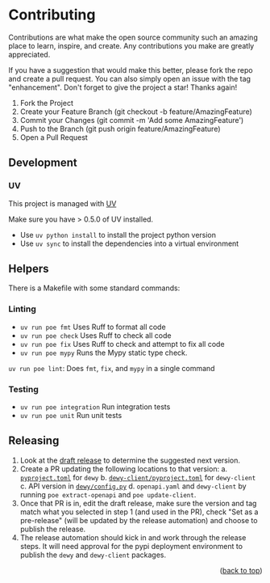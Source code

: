 # Contributing

Contributions are what make the open source community such an amazing place to learn, inspire, and create. Any contributions you make are greatly appreciated.

If you have a suggestion that would make this better, please fork the repo and create a pull request. You can also simply open an issue with the tag "enhancement". Don't forget to give the project a star! Thanks again!

1. Fork the Project
2. Create your Feature Branch (git checkout -b feature/AmazingFeature)
3. Commit your Changes (git commit -m 'Add some AmazingFeature')
4. Push to the Branch (git push origin feature/AmazingFeature)
5. Open a Pull Request

## Development

### UV

This project is managed with [UV](https://docs.astral.sh/uv/)

Make sure you have > 0.5.0 of UV installed.

* Use `uv python install` to install the project python version
* Use `uv sync` to install the dependencies into a virtual environment

## Helpers

There is a Makefile with some standard commands:

### Linting

* `uv run poe fmt` Uses Ruff to format all code
* `uv run poe check` Uses Ruff to check all code
* `uv run poe fix` Uses Ruff to check and attempt to fix all code
* `uv run poe mypy` Runs the Mypy static type check.

`uv run poe lint`: Does `fmt`, `fix`, and `mypy` in a single command

### Testing

* `uv run poe integration` Run integration tests
* `uv run poe unit` Run unit tests

## Releasing

1. Look at the [draft release](https://github.com/datastax/graph-rag/releases) to determine the suggested next version.
2. Create a PR updating the following locations to that version:
  a. [`pyproject.toml`](https://github.com/datastax/graph-rag/blob/main/pyproject.toml#L3) for `dewy`
  b. [`dewy-client/pyproject.toml`](https://github.com/datastax/graph-rag/blob/main/dewy-client/pyproject.toml#L3) for `dewy-client`
  c. API version in [`dewy/config.py`](https://github.com/datastax/graph-rag/blob/main/dewy/config.py#L69)
  d. `openapi.yaml` and `dewy-client` by running `poe extract-openapi` and `poe update-client`.
3. Once that PR is in, edit the draft release, make sure the version and tag match what you selected in step 1 (and used in the PR), check "Set as a pre-release" (will be updated by the release automation) and choose to publish the release.
4. The release automation should kick in and work through the release steps. It will need approval for the pypi deployment environment to publish the `dewy` and `dewy-client` packages.

<p align="right">(<a href="#readme-top">back to top</a>)</p